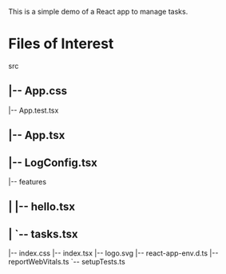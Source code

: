 This is a simple demo of a React app to manage tasks.

# Files of Interest
src
## |-- App.css
|-- App.test.tsx
## |-- App.tsx
## |-- LogConfig.tsx
|-- features
## |   |-- hello.tsx
## |   `-- tasks.tsx
|-- index.css
|-- index.tsx
|-- logo.svg
|-- react-app-env.d.ts
|-- reportWebVitals.ts
`-- setupTests.ts
